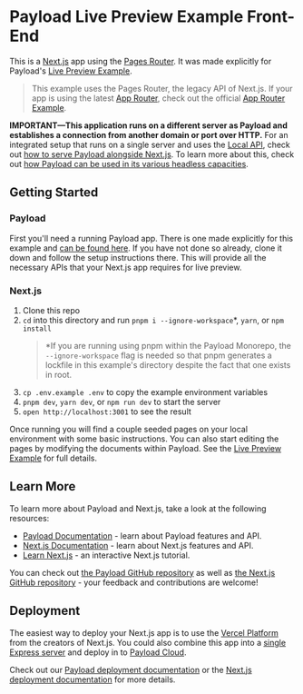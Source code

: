 # Payload Live Preview Example Front-End

This is a [Next.js](https://nextjs.org) app using the [Pages Router](https://nextjs.org/docs/pages). It was made explicitly for Payload's [Live Preview Example](https://github.com/payloadcms/payload/tree/main/examples/live-preview/payload).

> This example uses the Pages Router, the legacy API of Next.js. If your app is using the latest [App Router](https://nextjs.org/docs/app), check out the official [App Router Example](https://github.com/payloadcms/payload/tree/main/examples/live-preview/next-app).

**IMPORTANT—This application runs on a different server as Payload and establishes a connection from another domain or port over HTTP.** For an integrated setup that runs on a single server and uses the [Local API](https://payloadcms.com/docs/local-api/overview#local-api), check out [how to serve Payload alongside Next.js](https://github.com/payloadcms/payload/tree/main/examples/live-preview/payload). To learn more about this, check out [how Payload can be used in its various headless capacities](https://payloadcms.com/blog/the-ultimate-guide-to-using-nextjs-with-payload).

## Getting Started

### Payload

First you'll need a running Payload app. There is one made explicitly for this example and [can be found here](https://github.com/payloadcms/payload/tree/main/examples/live-preview/payload). If you have not done so already, clone it down and follow the setup instructions there. This will provide all the necessary APIs that your Next.js app requires for live preview.

### Next.js

1. Clone this repo
2. `cd` into this directory and run `pnpm i --ignore-workspace`\*, `yarn`, or `npm install`
   > \*If you are running using pnpm within the Payload Monorepo, the `--ignore-workspace` flag is needed so that pnpm generates a lockfile in this example's directory despite the fact that one exists in root.
3. `cp .env.example .env` to copy the example environment variables
4. `pnpm dev`, `yarn dev`, or `npm run dev` to start the server
5. `open http://localhost:3001` to see the result

Once running you will find a couple seeded pages on your local environment with some basic instructions. You can also start editing the pages by modifying the documents within Payload. See the [Live Preview Example](https://github.com/payloadcms/payload/tree/main/examples/live-preview/payload) for full details.

## Learn More

To learn more about Payload and Next.js, take a look at the following resources:

- [Payload Documentation](https://payloadcms.com/docs) - learn about Payload features and API.
- [Next.js Documentation](https://nextjs.org/docs) - learn about Next.js features and API.
- [Learn Next.js](https://nextjs.org/learn) - an interactive Next.js tutorial.

You can check out [the Payload GitHub repository](https://github.com/payloadcms/payload) as well as [the Next.js GitHub repository](https://github.com/vercel/next.js) - your feedback and contributions are welcome!

## Deployment

The easiest way to deploy your Next.js app is to use the [Vercel Platform](https://vercel.com/new) from the creators of Next.js. You could also combine this app into a [single Express server](https://github.com/payloadcms/payload/tree/main/examples/custom-server) and deploy in to [Payload Cloud](https://payloadcms.com/new/import).

Check out our [Payload deployment documentation](https://payloadcms.com/docs/production/deployment) or the [Next.js deployment documentation](https://nextjs.org/docs/deployment) for more details.
